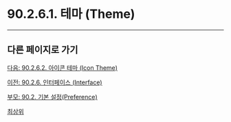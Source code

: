 # 90.2.6.1. 테마 (Theme)

***

## 다른 페이지로 가기

[다음: 90.2.6.2. 아이콘 테마 (Icon Theme)](./90-02-06-interfacex-02-icon-theme.md)

[이전: 90.2.6. 인터페이스 (Interface)](./90-02-06-interface.md)

[부모: 90.2. 기본 설정(Preference)](./90-02-00-preference.md)

[최상위](./00-home.md)
